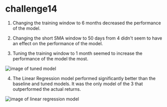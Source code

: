 # challenge14
1. Changing the training window to 6 months decreased the performance of the model.

2. Changing the short SMA window to 50 days from 4 didn't seem to have an effect on the performance of the model.

3. Tuning the training window to 1 month seemed to increase the performance of the model the most.

![image of tuned model](/Users/DLT/Desktop/CU-VIRT-FIN-PT-03-2023-U-B/14-Algorithmic_Trading/challenge14/Starter_Code_3/Resources/tuned.png)

4. The Linear Regression model performed significantly better than the baseline and tuned models. It was the only model of the 3 that outperformed the actual returns.

![image of linear regression model](/Users/DLT/Desktop/CU-VIRT-FIN-PT-03-2023-U-B/14-Algorithmic_Trading/challenge14/Starter_Code_3/Resources/LinearRegressionModel.png)

